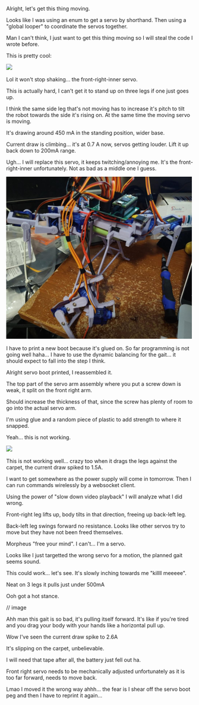 Alright, let's get this thing moving.

Looks like I was using an enum to get a servo by shorthand. Then using a "global looper" to coordinate the servos together.

Man I can't think, I just want to get this thing moving so I will steal the code I wrote before.

This is pretty cool:

<img src="./media/01-11-2022--to-zero.gif">

Lol it won't stop shaking... the front-right-inner servo.

This is actually hard, I can't get it to stand up on three legs if one just goes up.

I think the same side leg that's not moving has to increase it's pitch to tilt the robot towards the side it's rising on. At the same time the moving servo is moving.

It's drawing around 450 mA in the standing position, wider base.

Current draw is climbing... it's at 0.7 A now, servos getting louder. Lift it up back down to 200mA range.

Ugh... I will replace this servo, it keeps twitching/annoying me. It's the front-right-inner unfortunately. Not as bad as a middle one I guess.

<img src="./media/01-11-2022--pit-stop.JPG" width="500">

I have to print a new boot because it's glued on. So far programming is not going well haha... I have to use the dynamic balancing for the gait... it should expect to fall into the step I think.

Alright servo boot printed, I reassembled it.

The top part of the servo arm assembly where you put a screw down is weak, it split on the front right arm.

Should increase the thickness of that, since the screw has plenty of room to go into the actual servo arm.

I'm using glue and a random piece of plastic to add strength to where it snapped.

Yeah... this is not working.

<img src="./media/01-11-2022--gait-attempt.gif">

This is not working well... crazy too when it drags the legs against the carpet, the current draw spiked to 1.5A.

I want to get somewhere as the power supply will come in tomorrow. Then I can run commands wirelessly by a websocket client.

Using the power of "slow down video playback" I will analyze what I did wrong.

Front-right leg lifts up, body tilts in that direction, freeing up back-left leg.

Back-left leg swings forward no resistance. Looks like other servos try to move but they have not been freed themselves.

Morpheus "free your mind". I can't... I'm a servo.

Looks like I just targetted the wrong servo for a motion, the planned gait seems sound.

This could work... let's see. It's slowly inching towards me "killll meeeee".

Neat on 3 legs it pulls just under 500mA

Ooh got a hot stance.

// image

Ahh man this gait is so bad, it's pulling itself forward. It's like if you're tired and you drag your body with your hands like a horizontal pull up.

Wow I've seen the current draw spike to 2.6A

It's slipping on the carpet, unbelievable.

I will need that tape after all, the battery just fell out ha.

Front right servo needs to be mechanically adjusted unfortunately as it is too far forward, needs to move back.

Lmao I moved it the wrong way ahhh... the fear is I shear off the servo boot peg and then I have to reprint it again...

